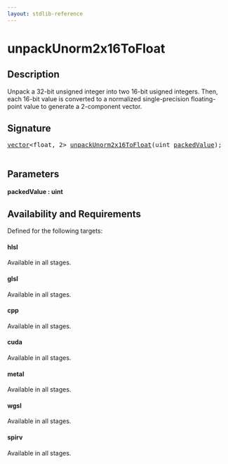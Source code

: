 ```yaml
---
layout: stdlib-reference
---
```


# unpackUnorm2x16ToFloat

## Description

Unpack a 32-bit unsigned integer into two 16-bit usigned integers.
Then, each 16-bit value is converted to a normalized single-precision
floating-point value to generate a 2-component vector.




## Signature 

<pre>
<a href="index.html" class="code_type">vector</a>&lt;<span class="code_keyword">float</span>, 2&gt; <a href="unpackunorm2x16tofloat-6fh.html">unpackUnorm2x16ToFloat</a>(<span class="code_keyword">uint</span> <a href="unpackunorm2x16tofloat-6fh.html#decl-packedValue" class="code_param">packedValue</a>);

</pre>

## Parameters

####  <a id="decl-packedValue"></a>packedValue  : uint

## Availability and Requirements

Defined for the following targets:

#### hlsl
Available in all stages.

#### glsl
Available in all stages.

#### cpp
Available in all stages.

#### cuda
Available in all stages.

#### metal
Available in all stages.

#### wgsl
Available in all stages.

#### spirv
Available in all stages.



